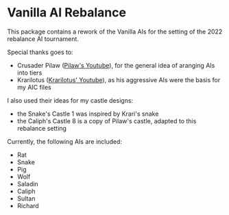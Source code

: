 # Vanilla AI Rebalance

This package contains a rework of the Vanilla AIs for the setting of the 2022 rebalance AI tournament.

Special thanks goes to:

- Crusader Pilaw ([Pilaw's Youtube](https://www.youtube.com/@crusaderpilaw)), for the general idea of aranging AIs into tiers
- Krarilotus ([Krarilotus' Youtube](https://www.youtube.com/@Krarilotus)), as his aggressive AIs were the basis for my AIC files

I also used their ideas for my castle designs:

- the Snake's Castle 1 was inspired by Krari's snake
- the Caliph's Castle 8 is a copy of Pilaw's castle, adapted to this rebalance setting

Currently, the following AIs are included:

- Rat
- Snake
- Pig
- Wolf
- Saladin
- Caliph
- Sultan
- Richard